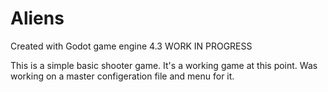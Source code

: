 <h1>Aliens</h1>

Created with Godot game engine 4.3
WORK IN PROGRESS

This is a simple basic shooter game. It's a working game at this point. Was working on a master configeration file and menu for it.
